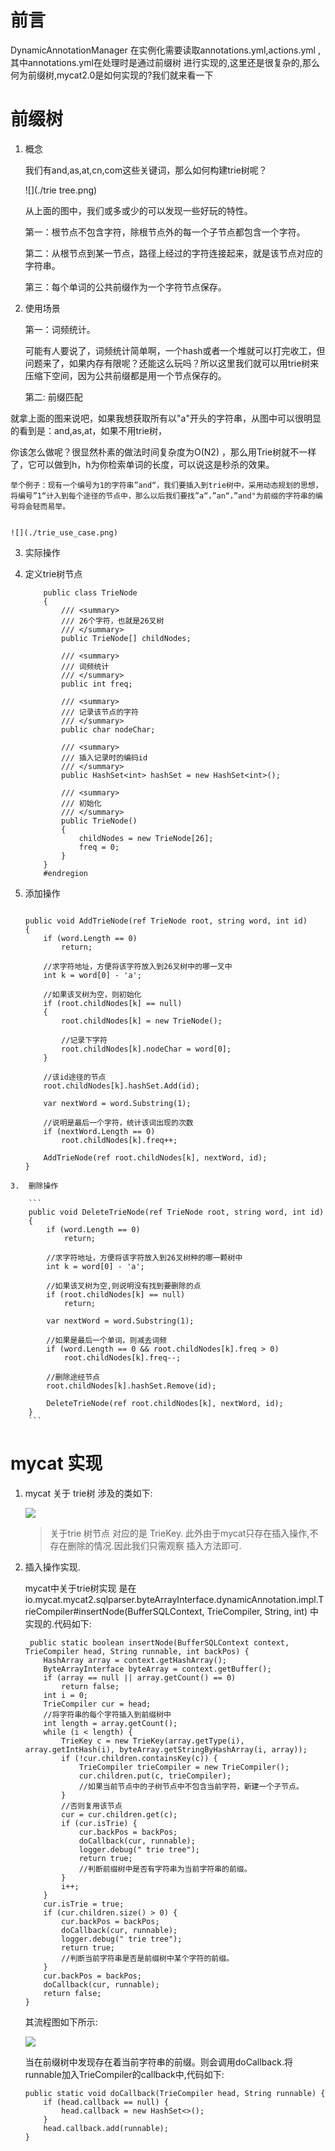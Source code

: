 # 前言

DynamicAnnotationManager 在实例化需要读取annotations.yml,actions.yml ,其中annotations.yml在处理时是通过前缀树 进行实现的,这里还是很复杂的,那么何为前缀树,mycat2.0是如何实现的?我们就来看一下


# 前缀树

1. 概念

	我们有and,as,at,cn,com这些关键词，那么如何构建trie树呢？
	
	![](./trie tree.png)
	
	从上面的图中，我们或多或少的可以发现一些好玩的特性。

      第一：根节点不包含字符，除根节点外的每一个子节点都包含一个字符。

      第二：从根节点到某一节点，路径上经过的字符连接起来，就是该节点对应的字符串。

      第三：每个单词的公共前缀作为一个字符节点保存。
      
2. 使用场景
	
	第一：词频统计。
	
	可能有人要说了，词频统计简单啊，一个hash或者一个堆就可以打完收工，但问题来了，如果内存有限呢？还能这么玩吗？所以这里我们就可以用trie树来压缩下空间，因为公共前缀都是用一个节点保存的。

   第二: 前缀匹配
		
 就拿上面的图来说吧，如果我想获取所有以"a"开头的字符串，从图中可以很明显的看到是：and,as,at，如果不用trie树，

   你该怎么做呢？很显然朴素的做法时间复杂度为O(N2) ，那么用Trie树就不一样了，它可以做到h，h为你检索单词的长度，可以说这是秒杀的效果。

	举个例子：现有一个编号为1的字符串”and“，我们要插入到trie树中，采用动态规划的思想，将编号”1“计入到每个途径的节点中，那么以后我们要找”a“，”an“，”and"为前缀的字符串的编号将会轻而易举。
	

	![](./trie_use_case.png)

3. 实际操作

  1. 定义trie树节点
	  
	  	```
	        public class TrieNode
	        {
	            /// <summary>
	            /// 26个字符，也就是26叉树
	            /// </summary>
	            public TrieNode[] childNodes;
	
	            /// <summary>
	            /// 词频统计
	            /// </summary>
	            public int freq;
	
	            /// <summary>
	            /// 记录该节点的字符
	            /// </summary>
	            public char nodeChar;
	
	            /// <summary>
	            /// 插入记录时的编码id
	            /// </summary>
	            public HashSet<int> hashSet = new HashSet<int>();
	
	            /// <summary>
	            /// 初始化
	            /// </summary>
	            public TrieNode()
	            {
	                childNodes = new TrieNode[26];
	                freq = 0;
	            }
	        }
	        #endregion
	  	```
		
	
   2. 添加操作
   
   		```
  
        public void AddTrieNode(ref TrieNode root, string word, int id)
        {
            if (word.Length == 0)
                return;

            //求字符地址，方便将该字符放入到26叉树中的哪一叉中
            int k = word[0] - 'a';

            //如果该叉树为空，则初始化
            if (root.childNodes[k] == null)
            {
                root.childNodes[k] = new TrieNode();

                //记录下字符
                root.childNodes[k].nodeChar = word[0];
            }

            //该id途径的节点
            root.childNodes[k].hashSet.Add(id);

            var nextWord = word.Substring(1);

            //说明是最后一个字符，统计该词出现的次数
            if (nextWord.Length == 0)
                root.childNodes[k].freq++;

            AddTrieNode(ref root.childNodes[k], nextWord, id);
        }
        
   		```
   		
   	3.  删除操作

   		```
        public void DeleteTrieNode(ref TrieNode root, string word, int id)
        {
            if (word.Length == 0)
                return;

            //求字符地址，方便将该字符放入到26叉树种的哪一颗树中
            int k = word[0] - 'a';

            //如果该叉树为空,则说明没有找到要删除的点
            if (root.childNodes[k] == null)
                return;

            var nextWord = word.Substring(1);

            //如果是最后一个单词，则减去词频
            if (word.Length == 0 && root.childNodes[k].freq > 0)
                root.childNodes[k].freq--;

            //删除途经节点
            root.childNodes[k].hashSet.Remove(id);

            DeleteTrieNode(ref root.childNodes[k], nextWord, id);
        }
   		```


# mycat 实现 


1. mycat 关于 trie树 涉及的类如下:
	
	![](./trie-mycat.jpg)
	
	> 关于trie 树节点 对应的是 TrieKey. 此外由于mycat只存在插入操作,不存在删除的情况.因此我们只需观察 插入方法即可.


2. 插入操作实现. 

	mycat中关于trie树实现 是在io.mycat.mycat2.sqlparser.byteArrayInterface.dynamicAnnotation.impl.TrieCompiler#insertNode(BufferSQLContext, TrieCompiler, String, int)	 中实现的.代码如下:
	
	```
	 public static boolean insertNode(BufferSQLContext context, TrieCompiler head, String runnable, int backPos) {
        HashArray array = context.getHashArray();
        ByteArrayInterface byteArray = context.getBuffer();
        if (array == null || array.getCount() == 0)
            return false;
        int i = 0;
        TrieCompiler cur = head;
        //将字符串的每个字符插入到前缀树中
        int length = array.getCount();
        while (i < length) {
            TrieKey c = new TrieKey(array.getType(i), array.getIntHash(i), byteArray.getStringByHashArray(i, array));
            if (!cur.children.containsKey(c)) {
                TrieCompiler trieCompiler = new TrieCompiler();
                cur.children.put(c, trieCompiler);
                //如果当前节点中的子树节点中不包含当前字符，新建一个子节点。
            }
            //否则复用该节点
            cur = cur.children.get(c);
            if (cur.isTrie) {
                cur.backPos = backPos;
                doCallback(cur, runnable);
                logger.debug(" trie tree");
                return true;
                //判断前缀树中是否有字符串为当前字符串的前缀。
            }
            i++;
        }
        cur.isTrie = true;
        if (cur.children.size() > 0) {
            cur.backPos = backPos;
            doCallback(cur, runnable);
            logger.debug(" trie tree");
            return true;
            //判断当前字符串是否是前缀树中某个字符的前缀。
        }
        cur.backPos = backPos;
        doCallback(cur, runnable);
        return false;
    }

	```
	
	
	其流程图如下所示:
	
	
	![](./trieKey_insert.png)
	
	
	
	当在前缀树中发现存在着当前字符串的前缀。则会调用doCallback.将runnable加入TrieCompiler的callback中,代码如下:
	
	```
	public static void doCallback(TrieCompiler head, String runnable) {
        if (head.callback == null) {
            head.callback = new HashSet<>();
        }
        head.callback.add(runnable);
    }
	```
	

	
